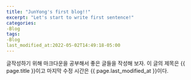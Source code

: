 ```yaml
---
title: "JunYong's first blog!!"
excerpt: "Let's start to write first sentence!"
categories:
-Blog
tags:
-Blog
last_modified_at:2022-05-02T14:49:18-05:00
---
```

글작성하기 위해 마크다운을 공부해서 
좋은 글들을 작성해 보자.
이 글의 제목은 {{ page.title }}이고
마지막 수정 시간은 {{ page.last_modified_at }}이다.
